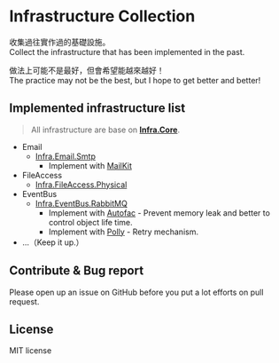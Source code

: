 # Infrastructure Collection

收集過往實作過的基礎設施。  
Collect the infrastructure that has been implemented in the past.

做法上可能不是最好，但會希望能越來越好！  
The practice may not be the best, but I hope to get better and better!

## Implemented infrastructure list

> All infrastructure are base on **[Infra.Core](src/Core/Infra.Core)**.

- Email
  - [Infra.Email.Smtp](src/Infra/Email/Infra.Email.Smtp)
    - Implement with [MailKit](https://github.com/jstedfast/MailKit)
- FileAccess
  - [Infra.FileAccess.Physical](src/Infra/FileAccess/Infra.FileAccess.Physical)
- EventBus
  - [Infra.EventBus.RabbitMQ](src/Infra/EventBus/Infra.EventBus.RabbitMQ)
    - Implement with [Autofac](https://github.com/autofac/Autofac) - Prevent memory leak and better to control object life time.
    - Implement with [Polly](https://github.com/App-vNext/Polly) - Retry mechanism.
- ...（Keep it up.）

## Contribute & Bug report

Please open up an issue on GitHub before you put a lot efforts on pull request.

## License

MIT license
